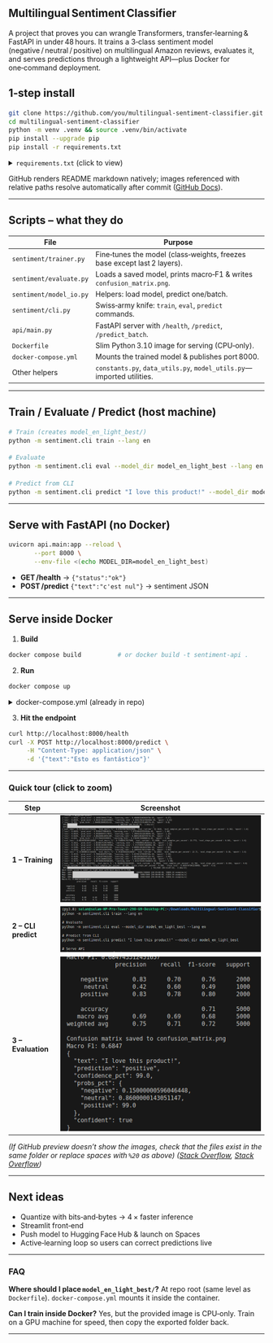 ## Multilingual Sentiment Classifier

A project that proves you can wrangle Transformers, transfer‑learning & FastAPI in under 48 hours.
It trains a 3‑class sentiment model (negative / neutral / positive) on multilingual Amazon reviews, evaluates it, and serves predictions through a lightweight API—plus Docker for one‑command deployment.

## 1‑step install

```bash
git clone https://github.com/you/multilingual-sentiment-classifier.git
cd multilingual-sentiment-classifier
python -m venv .venv && source .venv/bin/activate
pip install --upgrade pip
pip install -r requirements.txt
```

<details>
<summary><code>requirements.txt</code> (click to view)</summary>

```text
# Core ML stack
torch==2.3.0
transformers==4.41.2
datasets==2.19.0
evaluate==0.4.2
scikit-learn==1.4.2
numpy>=1.24
matplotlib>=3.8
accelerate==0.30.1
tokenizers>=0.15.2
sentencepiece>=0.2.0
protobuf<5

# Serving
fastapi
uvicorn[standard]
```

</details>

GitHub renders README markdown natively; images referenced with relative paths resolve automatically after commit ([GitHub Docs][3]).

---

## Scripts – what they do

| File                    | Purpose                                                                  |
| ----------------------- | ------------------------------------------------------------------------ |
| `sentiment/trainer.py`  | Fine‑tunes the model (class‑weights, freezes base except last 2 layers). |
| `sentiment/evaluate.py` | Loads a saved model, prints macro‑F1 & writes `confusion_matrix.png`.    |
| `sentiment/model_io.py` | Helpers: load model, predict one/batch.                                  |
| `sentiment/cli.py`      | Swiss‑army knife: `train`, `eval`, `predict` commands.                   |
| `api/main.py`           | FastAPI server with `/health`, `/predict`, `/predict_batch`.             |
| `Dockerfile`            | Slim Python 3.10 image for serving (CPU‑only).                           |
| `docker-compose.yml`    | Mounts the trained model & publishes port 8000.                          |
| Other helpers           | `constants.py`, `data_utils.py`, `model_utils.py`—imported utilities.    |

---

## Train / Evaluate / Predict (host machine)

```bash
# Train (creates model_en_light_best/)
python -m sentiment.cli train --lang en

# Evaluate
python -m sentiment.cli eval --model_dir model_en_light_best --lang en

# Predict from CLI
python -m sentiment.cli predict "I love this product!" --model_dir model_en_light_best
```

---

## Serve with FastAPI (no Docker)

```bash
uvicorn api.main:app --reload \
       --port 8000 \
       --env-file <(echo MODEL_DIR=model_en_light_best)
```

* **GET /health** → `{"status":"ok"}`
* **POST /predict**  `{"text":"c'est nul"}` → sentiment JSON

---

## Serve **inside Docker**

1. **Build**

```bash
docker compose build          # or docker build -t sentiment-api .
```

2. **Run**

```bash
docker compose up
```

<details>
<summary>docker-compose.yml (already in repo)</summary>

```yaml
version: "3.9"
services:
  sentiment-api:
    build: .
    container_name: sentiment-api
    ports:
      - "8000:8000"
    environment:
      MODEL_DIR: /app/model_en_light_best
      CONF_THRESH: "0.6"
    volumes:
      - ./model_en_light_best:/app/model_en_light_best:ro
```

</details>

3. **Hit the endpoint**

```bash
curl http://localhost:8000/health
curl -X POST http://localhost:8000/predict \
     -H "Content-Type: application/json" \
     -d '{"text":"Esto es fantástico"}'
```
---

### Quick tour (click to zoom)

| Step                | Screenshot                                                                     |
| ------------------- | ------------------------------------------------------------------------------ |
| **1 – Training**    | ![Training log](./Screenshot%20from%202025-07-24%2010-48-26.png)               |
| **2 – CLI predict** | ![Single‑text inference](./Screenshot%20from%202025-07-24%2010-49-21.png)      |
| **3 – Evaluation**  | ![Confusion matrix + metrics](./Screenshot%20from%202025-07-24%2010-48-55.png) |


*(If GitHub preview doesn’t show the images, check that the files exist in the same folder or replace spaces with `%20` as above) ([Stack Overflow][1], [Stack Overflow][2])*

---

## Next ideas

* Quantize with bits‑and‑bytes → 4 × faster inference
* Streamlit front‑end
* Push model to Hugging Face Hub & launch on Spaces
* Active‑learning loop so users can correct predictions live

---

### FAQ

**Where should I place `model_en_light_best/`?**
At repo root (same level as `Dockerfile`). `docker‑compose.yml` mounts it inside the container.

**Can I train inside Docker?**
Yes, but the provided image is CPU‑only. Train on a GPU machine for speed, then copy the exported folder back.

---

[1]: https://stackoverflow.com/questions/14494747/how-to-add-images-to-readme-md-on-github?utm_source=chatgpt.com "How to add images to README.md on GitHub? - Stack Overflow"
[2]: https://stackoverflow.com/questions/15764242/is-it-possible-to-make-relative-link-to-image-in-a-markdown-file-in-a-gist?utm_source=chatgpt.com "Is it possible to make relative link to image in a markdown file in a gist?"
[3]: https://docs.github.com/repositories/managing-your-repositorys-settings-and-features/customizing-your-repository/about-readmes?utm_source=chatgpt.com "About READMEs - GitHub Docs"
